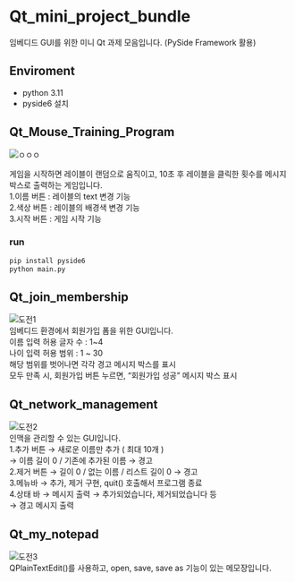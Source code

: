# Qt_mini_project_bundle
임베디드 GUI를 위한 미니 Qt 과제 모음입니다. (PySide Framework 활용)

## Enviroment
- python 3.11 <br>
- pyside6 설치 <br>

## Qt_Mouse_Training_Program
![ㅇㅇㅇ](https://github.com/woodong11/Qt_mini_project_bundle/assets/91379630/b3a48d30-7d17-4b81-bc97-f32baf3656ab)


게임을 시작하면 레이블이 랜덤으로 움직이고, 10초 후 레이블을 클릭한 횟수를 메시지 박스로 출력하는 게임입니다. <br>
1.이름 버튼 : 레이블의 text 변경 기능 <br>
2.색상 버튼 : 레이블의 배경색 변경 기능<br>
3.시작 버튼 : 게임 시작 기능<br>

<h3> run </h3>

```python
pip install pyside6
python main.py
```


## Qt_join_membership
![도전1](https://github.com/woodong11/Qt_mini_project_bundle/assets/91379630/73d3ef0f-91c5-41d5-a2bf-262bb57a9358)
<br>임베디드 환경에서 회원가입 폼을 위한 GUI입니다. <br>
이름 입력 허용 글자 수 : 1~4 <br>
나이 입력 허용 범위 : 1 ~ 30 <br>
해당 범위를 벗어나면 각각 경고 메시지 박스를 표시<br>
모두 만족 시, 회원가입 버튼 누르면, “회원가입 성공” 메시지 박스 표시<br>

## Qt_network_management 
![도전2](https://github.com/woodong11/Qt_mini_project_bundle/assets/91379630/c0fda1d3-a7bf-44c2-9db9-66e3b92c8a80)
<br>인맥을 관리할 수 있는 GUI입니다.<br>
1.추가 버튼
→ 새로운 이름만 추가 ( 최대 10개 ) <br>
→ 이름 길이 0 / 기존에 추가된 이름 → 경고<br>
2.제거 버튼
→ 길이 0 / 없는 이름 / 리스트 길이 0 → 경고<br>
3.메뉴바
→ 추가, 제거 구현, quit() 호출해서 프로그램 종료<br>
4.상태 바 → 메시지 출력
 → 추가되었습니다, 제거되었습니다 등<br>
→ 경고 메시지 출력<br>

## Qt_my_notepad
![도전3](https://github.com/woodong11/Qt_mini_project_bundle/assets/91379630/4f33d7f2-1ccd-4106-8e5c-45f9a451ffc8)
<br>QPlainTextEdit()를 사용하고, open, save, save as 기능이 있는 메모장입니다. <br>
